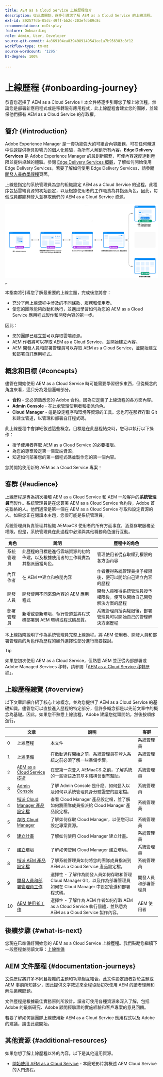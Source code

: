 ```yaml
---
title: AEM as a Cloud Service 上線歷程簡介
description: 從此處開始，逐步引導您了解 AEM as a Cloud Service 的上線流程。
exl-id: 892577db-05dc-49ff-bb2c-203efdb89c8c
recommendations: noDisplay
feature: Onboarding
role: Admin, User, Developer
source-git-commit: 4a369104ea8394989149541ee1a7b956383c8f12
workflow-type: tm+mt
source-wordcount: '1295'
ht-degree: 100%

---
```



# 上線歷程 {#onboarding-journey}

恭喜您選擇了 AEM as a Cloud Service！本文件將逐步引導您了解上線流程。無論您是部署新應用程式或是移轉現有應用程式，此上線歷程會建立您的團隊，並確保他們擁有 AEM as a Cloud Service 的存取權。

## 簡介 {#introduction}

Adobe Experience Manager 是一套功能強大的可組合內容服務，可在任何頻道中快速提供極具影響力的個人化體驗，為所有人解鎖所有內容。**Edge Delivery Services** 是 Adobe Experience Manager 的最創新服務，可使內容速度達到極限並提供卓越的體驗。參閱 [Edge Delivery Services 概觀](https://experienceleague.adobe.com/zh-hant/docs/experience-manager-cloud-service/content/edge-delivery/overview)，了解如何開始使用 Edge Delivery Services。若要了解如何使用 Edge Delivery Services，請參閱[開發人員教學課程](https://www.aem.live/developer/tutorial)頁面。

上線是指定的系統管理員為您的組織設定 AEM as a Cloud Service 的過程。此程序包括雲端資源的初始設定，以及根據使用者的工作職責為其指派角色。因此，每個成員都能夠登入並存取他們的 AEM as a Cloud Service 資源。

![上線歷程](/help/journey-onboarding/assets/onboarding-journey.png)。

本指南將引導您了解最重要的上線主題，完成後您將會：

* 充分了解上線流程中涉及的不同條款、服務和使用者。
* 使您的團隊能夠啟動和執行，並邁出學習如何為您的 AEM as a Cloud Service 應用程式製作和開發內容的第一步。

因此：

* 您的團隊已建立並可以存取雲端資源。
* AEM 作者將可以存取 AEM as a Cloud Service，並開始建立內容。
* AEM 開發人員和部署管理員可以存取 AEM as a Cloud Service，並開始建立和部署自訂應用程式。

## 概念和目標 {#concepts}

儘管在開始使用 AEM as a Cloud Service 時可能需要學習很多東西，但從概念的角度來看，這只分為幾個邏輯部分。

* **合約** - 您必須熟悉您的 Adobe 合約，因為它定義了上線流程的各方面內容。
* **Admin Console** - 在此處管理使用者和指派角色。
* **Cloud Manager** - 這是設定程序和環境等資源的工具。您也可在那裡存取 Git 和建立管道，以管理和部署自訂程式碼。

此上線歷程中會詳細敘述這些概念。目標是在此歷程結束時，您可以執行以下操作：

* 授予使用者存取 AEM as a Cloud Service 的必要權限。
* 為您的專案設定第一個雲端資源。
* 知道如何部署您的第一個程式碼並製作您的第一個內容。

您將開始使用新的 AEM as a Cloud Service 專案！

## 客群 {#audience}

上線歷程是專為初次接觸 AEM as a Cloud Service 和 AEM 一般客戶的&#x200B;**系統管理員**&#x200B;而製作。系統管理員是在您簽署 AEM as a Cloud Service 合約後，Adobe 首先聯絡的人。他們通常是第一個在 AEM as a Cloud Service 存取和設定資源的人。如果您正在閱讀本主題，您很可能是系統管理員。

系統管理員負責管理其組織 AEMaaCS 使用者的所有方面事宜，涵蓋存取服務至權限。但是，系統管理員在此過程中必須與其他職務角色進行互動。

| 角色 | 說明 | 歷程中的角色 |
|---|---|---|
| 系統管理員 | 此歷程的目標是進行雲端資源的初始佈建，以及根據使用者的工作職責為其指派適當角色。 | 管理使用者從存取權到權限的各方面內容 |
| 內容作者 | 在 AEM 中建立和檢閱內容 | 作者獲得系統管理員授予權限後，便可以開始自己建立內容的歷程 |
| 開發人員 | 開發使用不同來源內容的 AEM 應用程式 | 開發人員獲得系統管理員授予權限後，便可以開始自己開發解決方案的歷程 |
| 部署管理員 | 新增或更新環境、執行管道並將程式碼部署到 AEM 環境或程式碼品質。 | 系統管理員授與權限後，部署管理員可以開始自己的管理解決方案歷程 |

本上線指南說明了作為系統管理員完整上線過程。將 AEM 使用者、開發人員和部署管理員的角色作為歷程的額外選擇性部分進行簡要探討。

>[!TIP]
>
>如果您初次使用 AEM as a Cloud Service，但熟悉 AEM 並正從內部部署或 Adobe Managed Services 移轉，請參閱「[AEM as a Cloud Service 移轉歷程](/help/journey-migration/getting-started.md)」。

## 上線歷程總覽 {#overview}

以下文章詳細介紹了核心上線概念，並為您提供了 AEM as a Cloud Service 的基礎知識。儘管您可以直接進入歷程的特定部分，但許多概念都是以先前文章中的概念為基礎。因此，如果您不熟悉上線流程，Adobe 建議您從頭開始，然後按順序進行。

| | 文章 | 說明 | 客群 |
|---|---|---|---|
| 0 | 上線歷程 | 本文件 | 系統管理員 |
| 1 | [上線準備](preparation.md) | 在啟動過程開始之前，系統管理員在登入系統之前必須了解一些準備步驟。 | 系統管理員 |
| 2 | [AEM as a Cloud Service 技術](terminology.md) | 在您第一次登入 AEMaaCS 之前，了解系統的一些術語及其基本結構會很有幫助。 | 系統管理員 |
| 3 | [Admin Console](admin-console.md) | 了解 Admin Console 是什麼、如何登入以及如何以系統管理員身分驗證您的設定檔。 | 系統管理員 |
| 4 | [指派 Cloud Manager 產品設定檔](assign-profiles-cloud-manager.md) | 查看 Cloud Manager 產品設定檔，並了解如何將團隊成員指派給 Cloud Manager 產品設定檔。 | 系統管理員 |
| 5 | [存取 Cloud Manager](cloud-manager.md) | 了解如何存取 Cloud Manager，以便您可以設定專案資源。 | 系統管理員 |
| 6 | [建立計畫](create-program.md) | 了解如何使用 Cloud Manager 建立計畫。 | 系統管理員 |
| 7 | [建立環境](create-environments.md) | 了解如何使用 Cloud Manager 建立環境。 | 系統管理員 |
| 8 | [指派 AEM 產品設定檔](assign-profiles-aem.md) | 了解系統管理員如何將您的團隊成員指派到 AEM as a Cloud Service 產品設定檔。 | 系統管理員 |
| 9 | [開發人員和部署管理員工作](developers.md) | 選擇性 - 了解作為開發人員如何存取和管理 Cloud Manager Git，以及作為部署管理員如何在 Cloud Manager 中設定管道和部署程式碼。 | 開發人員和部署管理員 |
| 10 | [AEM 使用者工作](aem-users.md) | 選擇性 - 了解作為 AEM 作者如何存取 AEM as a Cloud Service 執行個體，並熟悉為 AEM as a Cloud Service 製作內容。 | AEM 使用者 |

## 後續步驟 {#what-is-next}

您現在已準備好開始您的 AEM as a Cloud Service 上線歷程。我們鼓勵您繼續下一段歷程並閱讀文章：[上線準備](preparation.md)

## AEM 文件歷程 {#documentation-journeys}

[文件歷程](/help/journey-documentation/documentation-journeys.md)將許多不同且複雜的主題和功能相互結合。此文件設定讀者對於主題或 AEM 事前所知甚少，因此提供文字敘述來全程協助初次使用 AEM 的讀者理解和解決業務問題。

文件歷程是根據最佳實務原則所設計。讀者可使用各種資源來深入了解，包括 Adobe 的最新研究、Adobe 顧問經驗證的實施經驗和客戶專案的意見回饋。

若要了解如何讓團隊上線使用新 AEM as a Cloud Service 應用程式以及 Adobe 的建議，請由此處開始。

## 其他資源 {#additional-resources}

如果您想了解上線歷程以外的內容，以下是其他選用資源。

* [開始使用 AEM as a Cloud Service](https://experienceleague.adobe.com/zh-hant/docs/experience-manager-learn/cloud-service/migration/moving-to-aem-as-a-cloud-service/onboarding) - 本簡短影片將概述 AEM Cloud Service 的入門流程。
